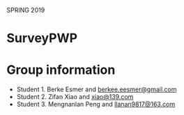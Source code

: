 SPRING 2019
# SurveyPWP
# Group information
* Student 1. Berke Esmer and berkee.eesmer@gmail.com
* Student 2. Zifan Xiao and xiao@139.com
* Student 3. Mengnanlan Peng and llanan9817@163.com


